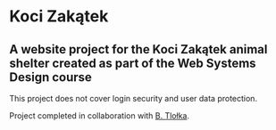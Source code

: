 # Koci Zakątek
A website project for the Koci Zakątek animal shelter created as part of the Web Systems Design course
-
This project does not cover login security and user data protection.

Project completed in collaboration with [B. Tlołka](https://github.com/Boguslawa-Tlolka).

